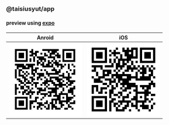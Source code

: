### @taisiusyut/app

#### preview using [expo](https://expo.io/)

|               Anroid               |              iOS               |
| :--------------------------------: | :----------------------------: |
| <img src="./qrcode/android.png" /> | <img src="./qrcode/ios.png" /> |
